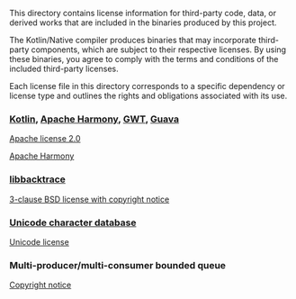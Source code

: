 This directory contains license information for third-party code, data, or derived works that are included in the binaries produced by this project.

The Kotlin/Native compiler produces binaries that may incorporate third-party components, which are subject to their respective licenses. By using these binaries, you agree to comply with the terms and conditions of the included third-party licenses.

Each license file in this directory corresponds to a specific dependency or license type and outlines the rights and obligations associated with its use.

### [Kotlin](https://kotlinlang.org/), [Apache Harmony](https://harmony.apache.org/), [GWT](https://www.gwtproject.org/), [Guava](https://guava.dev/)

[Apache license 2.0](https://github.com/pubnub/swift-chat-sdk/blob/tst/LICENSE/ThirdParty/Apache%20license%202.0.txt)

[Apache Harmony](https://github.com/pubnub/swift-chat-sdk/blob/tst/LICENSE/ThirdParty/Apache%20Harmony%20copyright%20notice.txt)

### [libbacktrace](https://github.com/ianlancetaylor/libbacktrace)

[3-clause BSD license with copyright notice](https://github.com/pubnub/swift-chat-sdk/blob/tst/LICENSE/ThirdParty/3-clause%20BSD%20license%20with%20copyright%20notice.txt)

### [Unicode character database](https://www.unicode.org/)

[Unicode license](https://github.com/pubnub/swift-chat-sdk/blob/tst/LICENSE/ThirdParty/Unicode%20license.txt)

### Multi-producer/multi-consumer bounded queue

[Copyright notice](https://github.com/pubnub/swift-chat-sdk/blob/tst/LICENSE/ThirdParty/Copyright%20notice.txt)
